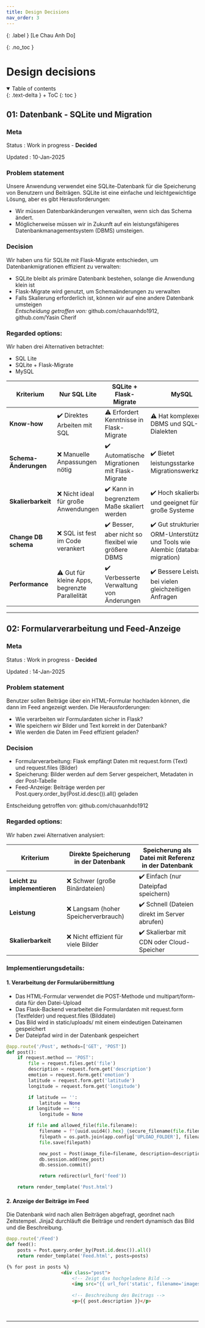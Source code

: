 ```yaml
---
title: Design Decisions
nav_order: 3
---
```


{: .label }
[Le Chau Anh Do]

{: .no_toc }
# Design decisions

<details open markdown="block">
{: .text-delta }
<summary>Table of contents</summary>
+ ToC
{: toc }
</details>

## 01: Datenbank - SQLite und Migration

### Meta

Status
: Work in progress - **Decided**

Updated
: 10-Jan-2025

### Problem statement

Unsere Anwendung verwendet eine SQLite-Datenbank für die Speicherung von Benutzern und Beiträgen. SQLite ist eine einfache und leichtgewichtige Lösung, aber es gibt Herausforderungen:
- Wir müssen Datenbankänderungen verwalten, wenn sich das Schema ändert.
- Möglicherweise müssen wir in Zukunft auf ein leistungsfähigeres Datenbankmanagementsystem (DBMS) umsteigen.

### Decision

Wir haben uns für SQLite mit Flask-Migrate entschieden, um Datenbankmigrationen effizient zu verwalten:
- SQLite bleibt als primäre Datenbank bestehen, solange die Anwendung klein ist
- Flask-Migrate wird genutzt, um Schemaänderungen zu verwalten
- Falls Skalierung erforderlich ist, können wir auf eine andere Datenbank umsteigen <br>
*Entscheidung getroffen von:* github.com/chauanhdo1912, github.com/Yasin Cherif

### Regarded options:

Wir haben drei Alternativen betrachtet:

+ SQL Lite
+ SQLite + Flask-Migrate
+ MySQL

| Kriterium            | Nur SQL Lite                          | SQLite + Flask-Migrate                     | MySQL                                      |
|----------------------|------------------------------------|-------------------------------------------|-------------------------------------------|
| **Know-how**        | ✔️ Direktes Arbeiten mit SQL       | ⚠️ Erfordert Kenntnisse in Flask-Migrate | ⚠️ Hat komplexeren DBMS und SQL-Dialekten |
| **Schema-Änderungen** | ❌ Manuelle Anpassungen nötig     | ✔️ Automatische Migrationen mit Flask-Migrate | ✔️ Bietet leistungsstarke Migrationswerkzeuge |
| **Skalierbarkeit**  | ❌ Nicht ideal für große Anwendungen | ✔️ Kann in begrenztem Maße skaliert werden | ✔️ Hoch skalierbar und geeignet für große Systeme |
| **Change DB schema** | ❌ SQL ist fest im Code verankert  | ✔️ Besser, aber nicht so flexibel wie größere DBMS | ✔️ Gut strukturiert mit ORM-Unterstützung und Tools wie Alembic (database migration) |
| **Performance**      | ⚠️ Gut für kleine Apps, begrenzte Parallelität | ✔️ Verbesserte Verwaltung von Änderungen | ✔️ Bessere Leistung bei vielen gleichzeitigen Anfragen |

---

## 02: Formularverarbeitung und Feed-Anzeige

### Meta

Status
: Work in progress - **Decided**

Updated
: 14-Jan-2025

### Problem statement

Benutzer sollen Beiträge über ein HTML-Formular hochladen können, die dann im Feed angezeigt werden. Die Herausforderungen:
+ Wie verarbeiten wir Formulardaten sicher in Flask?
+ Wie speichern wir Bilder und Text korrekt in der Datenbank?
+ Wie werden die Daten im Feed effizient geladen?

### Decision

+ Formularverarbeitung: Flask empfängt Daten mit request.form (Text) und request.files (Bilder)
+ Speicherung: Bilder werden auf dem Server gespeichert, Metadaten in der Post-Tabelle
+ Feed-Anzeige: Beiträge werden per Post.query.order_by(Post.id.desc()).all() geladen <br>

Entscheidung getroffen von: github.com/chauanhdo1912 

### Regarded options:

Wir haben zwei Alternativen analysiert:

| Kriterium            | Direkte Speicherung in der Datenbank | Speicherung als Datei mit Referenz in der Datenbank |
|----------------------|-----------------------------------|-------------------------------------------------|
| **Leicht zu implementieren** | ❌ Schwer (große Binärdateien) | ✔️ Einfach (nur Dateipfad speichern) |
| **Leistung**          | ❌ Langsam (hoher Speicherverbrauch) | ✔️ Schnell (Dateien direkt im Server abrufen) |
| **Skalierbarkeit**    | ❌ Nicht effizient für viele Bilder | ✔️ Skalierbar mit CDN oder Cloud-Speicher |

### Implementierungsdetails:

#### 1. Verarbeitung der Formularübermittlung

+ Das HTML-Formular verwendet die POST-Methode und multipart/form-data für den Datei-Upload
+ Das Flask-Backend verarbeitet die Formulardaten mit request.form (Textfelder) und request.files (Bilddatei)
+ Das Bild wird in static/uploads/ mit einem eindeutigen Dateinamen gespeichert
+ Der Dateipfad wird in der Datenbank gespeichert

```python
@app.route('/Post', methods=['GET', 'POST'])
def post():
    if request.method == 'POST':
        file = request.files.get('file')
        description = request.form.get('description')
        emotion = request.form.get('emotion')
        latitude = request.form.get('latitude')  
        longitude = request.form.get('longitude')

        if latitude == '':
            latitude = None
        if longitude == '':
            longitude = None

        if file and allowed_file(file.filename):
            filename = f"{uuid.uuid4().hex}_{secure_filename(file.filename)}"
            filepath = os.path.join(app.config['UPLOAD_FOLDER'], filename)
            file.save(filepath)

            new_post = Post(image_file=filename, description=description, emotion=emotion, latitude=latitude, longitude=longitude)
            db.session.add(new_post)
            db.session.commit()

            return redirect(url_for('feed'))

    return render_template('Post.html')
```
#### 2. Anzeige der Beiträge im Feed
Die Datenbank wird nach allen Beiträgen abgefragt, geordnet nach Zeitstempel. Jinja2 durchläuft die Beiträge und rendert dynamisch das Bild und die Beschreibung.

```python
@app.route('/Feed')
def feed():
    posts = Post.query.order_by(Post.id.desc()).all()
    return render_template('Feed.html', posts=posts)
```

```html
{% for post in posts %}
                    <div class="post">
                        <!-- Zeigt das hochgeladene Bild -->
                        <img src="{{ url_for('static', filename='images/' + post.image_file) }}" alt="Travel Photo" width="300"><br>
                        
                        <!-- Beschreibung des Beitrags -->
                        <p>{{ post.description }}</p>
                        
                        
```
---
